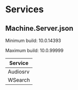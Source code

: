 # Services

## Machine.Server.json

Minimum build: 10.0.14393

Maximum build: 10.0.99999

| Service |
| ------- |
| Audiosrv |
| WSearch |
